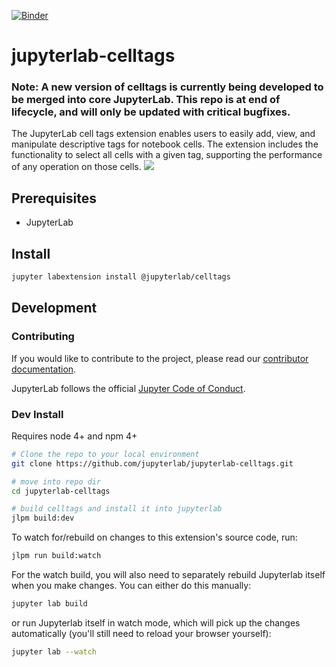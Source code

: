 [![Binder](https://mybinder.org/badge_logo.svg)](https://mybinder.org/v2/gh/jupyterlab/jupyterlab-celltags/master?urlpath=lab)

# jupyterlab-celltags

### Note: A new version of celltags is currently being developed to be merged into core JupyterLab. This repo is at end of lifecycle, and will only be updated with critical bugfixes.

The JupyterLab cell tags extension enables users to easily add, view, and manipulate descriptive tags for notebook cells. The extension includes the functionality to select all cells with a given tag, supporting the performance of any operation on those cells.
![](http://g.recordit.co/MxwN6UaFZj.gif)

## Prerequisites

- JupyterLab

## Install

```bash
jupyter labextension install @jupyterlab/celltags
```

## Development

### Contributing

If you would like to contribute to the project, please read our [contributor documentation](https://github.com/jupyterlab/jupyterlab/blob/master/CONTRIBUTING.md).

JupyterLab follows the official [Jupyter Code of Conduct](https://github.com/jupyter/governance/blob/master/conduct/code_of_conduct.md).

### Dev Install

Requires node 4+ and npm 4+

```bash
# Clone the repo to your local environment
git clone https://github.com/jupyterlab/jupyterlab-celltags.git

# move into repo dir
cd jupyterlab-celltags

# build celltags and install it into jupyterlab
jlpm build:dev
```

To watch for/rebuild on changes to this extension's source code, run:

```bash
jlpm run build:watch
```

For the watch build, you will also need to separately rebuild Jupyterlab itself when you make changes. You can either do this manually:

```bash
jupyter lab build
```

or run Jupyterlab itself in watch mode, which will pick up the changes automatically (you'll still need to reload your browser yourself):

```bash
jupyter lab --watch
```
